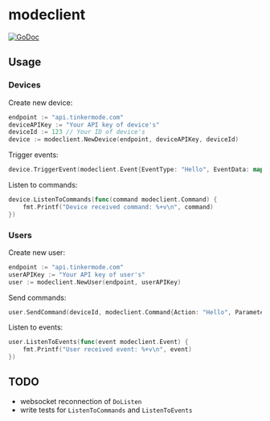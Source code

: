 # modeclient

[![GoDoc](https://godoc.org/github.com/tily/modeclient?status.svg)](http://godoc.org/github.com/tily/modeclient)

## Usage

### Devices

Create new device:

```go
endpoint := "api.tinkermode.com"
deviceAPIKey := "Your API key of device's"
deviceId := 123 // Your ID of device's
device := modeclient.NewDevice(endpoint, deviceAPIKey, deviceId)
```

Trigger events:

```go
device.TriggerEvent(modeclient.Event{EventType: "Hello", EventData: map[string]string{"Hello": "World"}})
```

Listen to commands:

```go
device.ListenToCommands(func(command modeclient.Command) {
	fmt.Printf("Device received command: %+v\n", command)
})
```

### Users


Create new user:

```go
endpoint := "api.tinkermode.com"
userAPIKey := "Your API key of user's"
user := modeclient.NewUser(endpoint, userAPIKey)
```

Send commands:

```go
user.SendCommand(deviceId, modeclient.Command{Action: "Hello", Parameters: map[string]string{"Hello": "World"}})
```

Listen to events:

```go
user.ListenToEvents(func(event modeclient.Event) {
	fmt.Printf("User received event: %+v\n", event)
})
```

## TODO

* websocket reconnection of `DoListen`
* write tests for `ListenToCommands` and `ListenToEvents`


